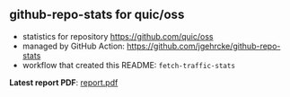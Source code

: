 ## github-repo-stats for quic/oss

- statistics for repository https://github.com/quic/oss
- managed by GitHub Action: https://github.com/jgehrcke/github-repo-stats
- workflow that created this README: `fetch-traffic-stats`

**Latest report PDF**: [report.pdf](https://github.com/njjetha/OSDO/raw/github-repo-stats/quic/oss/latest-report/report.pdf)

